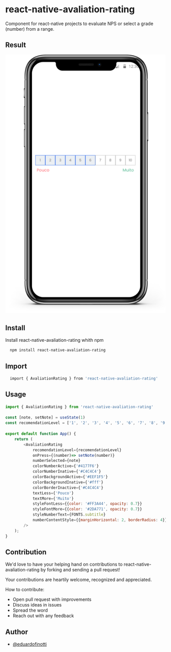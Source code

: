 
# react-native-avaliation-rating

Component for react-native projects to evaluate NPS or select a grade (number) from a range.

## Result

![Logo](https://github.com/eduardofinotti/react-native-avaliation-rating/raw/master/example.png)

## Install

Install react-native-avaliation-rating whith npm

```bash
  npm install react-native-avaliation-rating
```


## Import

```bash
  import { AvaliationRating } from 'react-native-avaliation-rating'

```
    
    
## Usage

```javascript
import { AvaliationRating } from 'react-native-avaliation-rating'

const [note, setNote] = useState(1)
const recomendationLevel = ['1', '2', '3', '4', '5', '6', '7', '8', '9', '10']

export default function App() {
    return (
        <AvaliationRating 
            recomendationLevel={recomendationLevel}
            onPress={(number)=> setNote(number)} 
            numberSelected={note}
            colorNumberActive={'#4177F6'}
            colorNumberInative={'#C4C4C4'}
            colorBackgroundActive={'#EEF1F5'}
            colorBackgroundInative={'#fff'}
            colorBorderInactive={'#C4C4C4'}
            textLess={'Pouco'}
            textMore={'Muito'}
            styleFontLess={{color: '#FF3A44', opacity: 0.7}}
            styleFontMore={{color: '#2DA771', opacity: 0.7}}
            styleNumberText={FONTS.subtitle}
            numberContentStyle={{marginHorizontal: 2, borderRadius: 4}}
        />
    );
}
```


## Contribution

We'd love to have your helping hand on contributions to react-native-avaliation-rating by forking and sending a pull request!

Your contributions are heartily welcome, recognized and appreciated.

How to contribute:

* Open pull request with improvements
* Discuss ideas in issues
* Spread the word
* Reach out with any feedback


## Author

- [@eduardofinotti](https://github.com/eduardofinotti)

